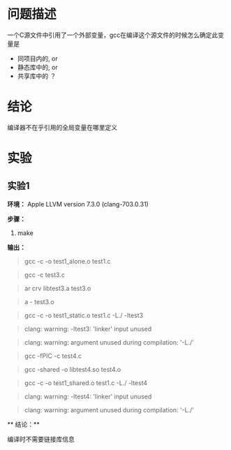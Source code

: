 # 问题描述

一个C源文件中引用了一个外部变量，gcc在编译这个源文件的时候怎么确定此变量是
* 同项目内的, or
* 静态库中的, or
* 共享库中的 ？

# 结论

编译器不在乎引用的全局变量在哪里定义

# 实验

## 实验1

**环境：** Apple LLVM version 7.3.0 (clang-703.0.31)

**步骤：**

1. make

**输出：**

> gcc -c -o test1_alone.o test1.c

> gcc -c test3.c

> ar crv libtest3.a test3.o

> a - test3.o

> gcc -c -o test1_static.o test1.c -L./ -ltest3

> clang: warning: -ltest3: 'linker' input unused

> clang: warning: argument unused during compilation: '-L./'

> gcc -fPIC -c test4.c

> gcc -shared -o libtest4.so test4.o

> gcc -c -o test1_shared.o test1.c -L./ -ltest4

> clang: warning: -ltest4: 'linker' input unused

> clang: warning: argument unused during compilation: '-L./'


** 结论：**

编译时不需要链接库信息
